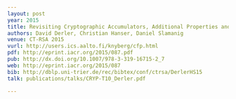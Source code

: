 ```yaml
---
layout: post
year: 2015
title: Revisiting Cryptographic Accumulators, Additional Properties and Relations to other Primitives
authors: David Derler, Christian Hanser, Daniel Slamanig
venue: CT-RSA 2015
vurl: http://users.ics.aalto.fi/knyberg/cfp.html
pdf: http://eprint.iacr.org/2015/087.pdf
pub: http://dx.doi.org/10.1007/978-3-319-16715-2_7
web: http://eprint.iacr.org/2015/087
bib: http://dblp.uni-trier.de/rec/bibtex/conf/ctrsa/DerlerHS15
talk: publications/talks/CRYP-T10_Derler.pdf

---
```


